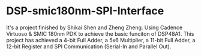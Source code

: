 # DSP-smic180nm-SPI-Interface
It's a project finished by Shikai Shen and Zheng Zheng. Using Cadence Virtuoso &amp; SMIC 180nm PDK to achieve the basic funciton of DSP48A1. This project has achieved a 4-bit Full Adder, a 5x6 Multiplier, a 11-bit Full Adder, a 12-bit Register and SPI Communication (Serial-In and Parallel Out).
